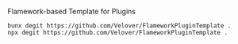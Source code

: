 Flamework-based Template for Plugins

```console
bunx degit https://github.com/Velover/FlameworkPluginTemplate .
npx degit https://github.com/Velover/FlameworkPluginTemplate .
```

